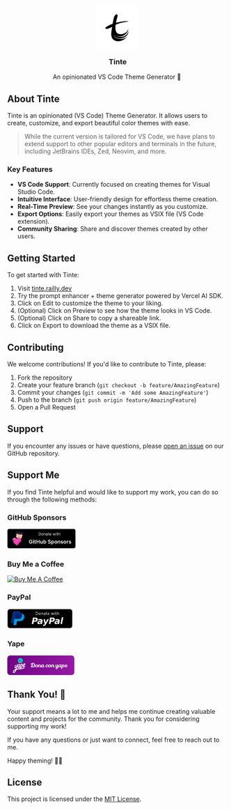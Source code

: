 <h3 align="center">
  <img src="https://raw.githubusercontent.com/Railly/website/main/public/images/private-github/tinte-logo.png" width="100" alt="Tinte Logo"/><br/>
  <img src="https://raw.githubusercontent.com/crafter-station/website/main/public/transparent.png" height="30" width="0px"/>
  Tinte
</h3>

<p align="center">
An opinionated VS Code Theme Generator 🎨
</p>

## About Tinte

Tinte is an opinionated (VS Code) Theme Generator. It allows users to create, customize, and export beautiful color themes with ease.

> While the current version is tailored for VS Code, we have plans to extend support to other popular editors and terminals in the future, including JetBrains IDEs, Zed, Neovim, and more.

### Key Features

- **VS Code Support**: Currently focused on creating themes for Visual Studio Code.
- **Intuitive Interface**: User-friendly design for effortless theme creation.
- **Real-Time Preview**: See your changes instantly as you customize.
- **Export Options**: Easily export your themes as VSIX file (VS Code extension).
- **Community Sharing**: Share and discover themes created by other users.

## Getting Started

To get started with Tinte:

1. Visit [tinte.railly.dev](https://tinte.railly.dev)
2. Try the prompt enhancer + theme generator powered by Vercel AI SDK.
3. Click on Edit to customize the theme to your liking.
4. (Optional) Click on Preview to see how the theme looks in VS Code.
5. (Optional) Click on Share to copy a shareable link.
6. Click on Export to download the theme as a VSIX file.

## Contributing

We welcome contributions! If you'd like to contribute to Tinte, please:

1. Fork the repository
2. Create your feature branch (`git checkout -b feature/AmazingFeature`)
3. Commit your changes (`git commit -m 'Add some AmazingFeature'`)
4. Push to the branch (`git push origin feature/AmazingFeature`)
5. Open a Pull Request

## Support

If you encounter any issues or have questions, please [open an issue](https://github.com/Railly/tinte/issues) on our GitHub repository.

## Support Me

If you find Tinte helpful and would like to support my work, you can do so through the following methods:

### GitHub Sponsors

<a href="https://www.github.com/sponsors/Railly">
  <img src="https://raw.githubusercontent.com/Railly/obsidian-simple-flashcards/master/github-sponsor.png" alt="Sponsor with GitHub" height="45px" />
</a>

### Buy Me a Coffee

<a href="https://www.buymeacoffee.com/raillyhugo" target="_blank">
	<img src="https://cdn.buymeacoffee.com/buttons/v2/default-yellow.png" alt="Buy Me A Coffee" height="45px">
</a>

### PayPal

<a href="https://www.paypal.com/donate/?hosted_button_id=J3PJ5N6LVZCPY">
  <img src="https://raw.githubusercontent.com/Railly/Railly/main/buttons/donate-with-paypal.png" alt="Donate with PayPal" height="45px" />
</a>

### Yape

<a href="https://donate.railly.dev?open-yape-dialog=true">
  <img src="https://raw.githubusercontent.com/Railly/donate/main/public/donate-with-yape.png" alt="Donate with Yape" height="45px" />
</a>

## Thank You! 🙏

Your support means a lot to me and helps me continue creating valuable content and projects for the community. Thank you for considering supporting my work!

If you have any questions or just want to connect, feel free to reach out to me.

Happy theming! 🎨✨

## License

This project is licensed under the [MIT License](LICENSE.md).

